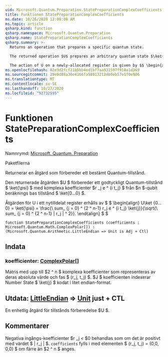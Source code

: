 ```yaml
---
uid: Microsoft.Quantum.Preparation.StatePreparationComplexCoefficients
title: Funktionen StatePreparationComplexCoefficients
ms.date: 10/26/2020 12:00:00 AM
ms.topic: article
qsharp.kind: function
qsharp.namespace: Microsoft.Quantum.Preparation
qsharp.name: StatePreparationComplexCoefficients
qsharp.summary: >-
  Returns an operation that prepares a specific quantum state.

  The returned operation $U$ prepares an arbitrary quantum state $\ket{\psi}$ with complex coefficients $r_j e^{i t_j}$ from the $n$-qubit computational basis state $\ket{0...0}$.

  The action of U on a newly-allocated register is given by $$ \begin{align} U\ket{0...0}=\ket{\psi}=\frac{\sum_{j=0}^{2^n-1}r_j e^{i t_j}\ket{j}}{\sqrt{\sum_{j=0}^{2^n-1}|r_j|^2}}. \end{align} $$
ms.openlocfilehash: 02e3d2fcf21b5bb4ed1bf7aa931597f918a1d369
ms.sourcegitcommit: 29e0d88a30e4166fa580132124b0eb57e1f0e986
ms.translationtype: MT
ms.contentlocale: sv-SE
ms.lasthandoff: 10/27/2020
ms.locfileid: "92732595"
---
```

# <a name="statepreparationcomplexcoefficients-function"></a>Funktionen StatePreparationComplexCoefficients

Namnrymd: [Microsoft. Quantum. Preparation](xref:Microsoft.Quantum.Preparation)

Paketfilerna [](https://nuget.org/packages/)


Returnerar en åtgärd som förbereder ett bestämt Quantum-tillstånd.

Den returnerade åtgärden $U $ förbereder ett godtyckligt Quantum-tillstånd $ \ket{\psi} $ med komplexa koefficienter $r _j e ^ {i t_j} $ från $n $-qubit beräknings bas tillstånd $ \ket{0...0} $.

Åtgärden för U i ett nytilldelat register erhålls av $ $ \begin{align} U\ket {0... 0} = \ket{\psi} = \frac{\ sum_ {j = 0} ^ {2 ^ n-1} r_j e ^ {i t_j} \ket{j}}{\sqrt{\ sum_ {j = 0} ^ {2 ^ n-1} | r_j | ^ 2}}.
\end{align} $ $

```qsharp
function StatePreparationComplexCoefficients (coefficients : Microsoft.Quantum.Math.ComplexPolar[]) : (Microsoft.Quantum.Arithmetic.LittleEndian => Unit is Adj + Ctl)
```


## <a name="input"></a>Indata

### <a name="coefficients--complexpolar"></a>koefficienter: [ComplexPolar](xref:Microsoft.Quantum.Math.ComplexPolar)[]

Matris med upp till $2 ^ n $ komplexa koefficienter som representeras av deras absoluta värde och fas $ (r_j, t_j) $. $J $ koefficienten indexerar Number State $ \ket{j} $ kodat i litet endian-format.



## <a name="output--littleendian--unit-adj--ctl"></a>Utdata: [LittleEndian](xref:Microsoft.Quantum.Arithmetic.LittleEndian) => [Unit](xref:microsoft.quantum.lang-ref.unit) just + CTL

En enhetlig åtgärd för tillstånds förberedelse $U $.

## <a name="remarks"></a>Kommentarer

Negativa ingångs-koefficienter $r _j < $0 behandlas som om det är positivt med värdet $ | r_j | $. `coefficients` fylls i med elementen $ (r_j, t_j) = (0,0, 0,0) $ om färre än $2 ^ n $ anges.
